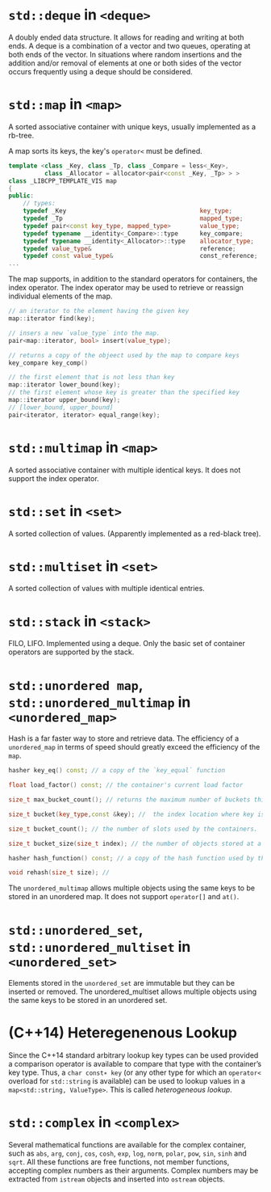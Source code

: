 # `std::deque` in `<deque>`

A doubly ended data structure. It allows for reading and writing at both ends. A deque is a combination of a vector and two queues, operating at both ends of the vector. In situations where random insertions and the addition and/or removal of elements at one or both sides of the vector occurs frequently using a deque should be considered.

# `std::map` in `<map>`

A sorted associative container with unique keys, usually implemented as a rb-tree.

A map sorts its keys, the key's `operator<` must be defined.

```cpp
template <class _Key, class _Tp, class _Compare = less<_Key>,
          class _Allocator = allocator<pair<const _Key, _Tp> > >
class _LIBCPP_TEMPLATE_VIS map
{
public:
    // types:
    typedef _Key                                     key_type;
    typedef _Tp                                      mapped_type;
    typedef pair<const key_type, mapped_type>        value_type;
    typedef typename __identity<_Compare>::type      key_compare;
    typedef typename __identity<_Allocator>::type    allocator_type;
    typedef value_type&                              reference;
    typedef const value_type&                        const_reference;
...
```

The map supports, in addition to the standard operators for containers, the index operator. The index operator may be used to retrieve or reassign individual elements of the map.

```cpp
// an iterator to the element having the given key
map::iterator find(key);

// insers a new `value_type` into the map.
pair<map::iterator, bool> insert(value_type);

// returns a copy of the objeect used by the map to compare keys
key_compare key_comp()

// the first element that is not less than key
map::iterator lower_bound(key);
// the first element whose key is greater than the specified key
map::iterator upper_bound(key);
// [lower_bound, upper_bound]
pair<iterator, iterator> equal_range(key);
```

# `std::multimap` in `<map>`

A sorted associative container with multiple identical keys. It does not support the index operator.

# `std::set` in `<set>`

A sorted collection of values. (Apparently implemented as a red-black tree).


# `std::multiset` in `<set>`

A sorted collection of values with multiple identical entries.

# `std::stack` in `<stack>`

FILO, LIFO. Implemented using a deque. Only the basic set of container operators are supported by the stack.

# `std::unordered map`, `std::unordered_multimap` in `<unordered_map>`

Hash is a far faster way to store and retrieve data. The efficiency of a `unordered_map` in terms of speed should greatly exceed the efficiency of the `map`.

```cpp
hasher key_eq() const; // a copy of the `key_equal` function

float load_factor() const; // the container's current load factor

size_t max_bucket_count(); // returns the maximum number of buckets this `unordered_map` may contain

size_t bucket(key_type,const &key); //  the index location where key is stored

size_t bucket_count(); // the number of slots used by the containers.

size_t bucket_size(size_t index); // the number of objects stored at a bucket

hasher hash_function() const; // a copy of the hash function used by the container

void rehash(size_t size); // 
```

The `unordered_multimap` allows multiple objects using the same keys to be stored in an unordered
map. It does not support `operator[]` and `at()`.

# `std::unordered_set`, `std::unordered_multiset` in `<unordered_set>`

Elements stored in the `unordered_set` are immutable but they can be inserted or removed. The unordered_multiset allows multiple objects using the same keys to be stored in an unordered set. 

# (C++14) Heteregenenous Lookup

Since the C++14 standard arbitrary lookup key types can be used provided a comparison operator is available to compare that type with the container’s key type. Thus, a `char const∗ key` (or any other type for which an `operator<` overload for `std::string` is available) can be used to lookup values in a `map<std::string, ValueType>`. This is called _heterogeneous lookup_.

# `std::complex` in `<complex>`

Several mathematical functions are available for the complex container, such as `abs`, `arg`, `conj`, `cos`, `cosh`, `exp`, `log`, `norm`, `polar`, `pow`, `sin`, `sinh` and `sqrt`. All these functions are free functions, not member functions, accepting complex numbers as their arguments. Complex numbers may be extracted from `istream` objects and inserted into `ostream` objects.
